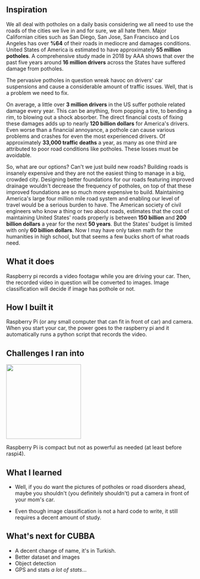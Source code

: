 ## Inspiration
We all deal with potholes on a daily basis considering we all need to use the roads of the cities we live in and for sure, we all hate them. Major Californian cities such as San Diego, San Jose, San Francisco and Los Angeles has over **%64** of their roads in mediocre and damages conditions. United States of America is estimated to have approximately **55 million potholes**. A comprehensive study made in 2018 by AAA shows that over the past five years around **16 million drivers** across the States have suffered damage from potholes.

The pervasive potholes in question wreak havoc on drivers' car suspensions and cause a considerable amount of traffic issues. Well, that is a problem we need to fix. 

On average, a little over **3 million drivers** in the US suffer pothole related damage every year. This can be anything, from popping a tire, to bending a rim, to blowing out a shock absorber. The direct financial costs of fixing these damages adds up to nearly **120 billion dollars** for America's drivers. Even worse than a financial annoyance, a pothole can cause various problems and crashes for even the most experienced drivers. Of approximately **33,000 traffic deaths** a year, as many as one third are attributed to poor road conditions like potholes. These losses must be avoidable.

So, what are our options? Can't we just build new roads? Building roads is insanely expensive and they are not the easiest thing to manage in a big, crowded city. Designing better foundations for our roads featuring improved drainage wouldn't decrease the frequency of potholes, on top of that these improved foundations are so much more expensive to build. Maintaining America's large four million mile road system and enabling our level of travel would be a serious burden to have. The American society of civil engineers who know a thing or two about roads, estimates that the cost of maintaining United States' roads properly is between **150 billion** and **200 billion dollars** a year for the next **50 years**. But the States' budget is limited with only **60 billion dollars**. Now I may have only taken math for the humanities in high school, but that seems a few bucks short of what roads need.

## What it does
Raspberry pi records a video footagw while you are driving your car. Then, the recorded video in question will be converted to images. Image classification will decide if image has pothole or not.

## How I built it
Raspberry Pi (or any small computer that can fit in front of car) and camera. When you start your car, the power goes to the raspberry pi and it automatically runs a python script that records the video.

## Challenges I ran into
<img src="https://i.ibb.co/3vq850k/1iruch.jpg" width="200">

Raspberry Pi is compact but not as powerful as needed (at least before raspi4).

## What I learned
- Well, if you do want the pictures of potholes or road disorders ahead, maybe you shouldn't (you definitely shouldn't) put a camera in front of your mom's car.

- Even though image classification is not a hard code to write, it still requires a decent amount of study. 


## What's next for CUBBA
- A decent change of name, it's in Turkish. 
- Better dataset and images
- Object detection
- GPS and stats _a lot of stats_...